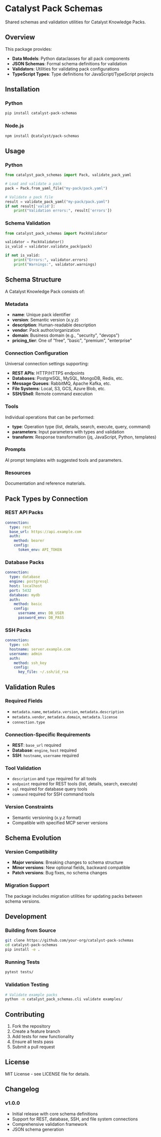 # Catalyst Pack Schemas

Shared schemas and validation utilities for Catalyst Knowledge Packs.

## Overview

This package provides:
- **Data Models**: Python dataclasses for all pack components
- **JSON Schemas**: Formal schema definitions for validation
- **Validators**: Utilities for validating pack configurations
- **TypeScript Types**: Type definitions for JavaScript/TypeScript projects

## Installation

### Python
```bash
pip install catalyst-pack-schemas
```

### Node.js
```bash
npm install @catalyst/pack-schemas
```

## Usage

### Python

```python
from catalyst_pack_schemas import Pack, validate_pack_yaml

# Load and validate a pack
pack = Pack.from_yaml_file("my-pack/pack.yaml")

# Validate a pack file
result = validate_pack_yaml("my-pack/pack.yaml")
if not result['valid']:
    print("Validation errors:", result['errors'])
```

### Schema Validation

```python
from catalyst_pack_schemas import PackValidator

validator = PackValidator()
is_valid = validator.validate_pack(pack)

if not is_valid:
    print("Errors:", validator.errors)
    print("Warnings:", validator.warnings)
```

## Schema Structure

A Catalyst Knowledge Pack consists of:

### Metadata
- **name**: Unique pack identifier
- **version**: Semantic version (x.y.z)
- **description**: Human-readable description
- **vendor**: Pack author/organization
- **domain**: Business domain (e.g., "security", "devops")
- **pricing_tier**: One of "free", "basic", "premium", "enterprise"

### Connection Configuration
Universal connection settings supporting:
- **REST APIs**: HTTP/HTTPS endpoints
- **Databases**: PostgreSQL, MySQL, MongoDB, Redis, etc.
- **Message Queues**: RabbitMQ, Apache Kafka, etc.
- **File Systems**: Local, S3, GCS, Azure Blob, etc.
- **SSH/Shell**: Remote command execution

### Tools
Individual operations that can be performed:
- **type**: Operation type (list, details, search, execute, query, command)
- **parameters**: Input parameters with types and validation
- **transform**: Response transformation (jq, JavaScript, Python, templates)

### Prompts
AI prompt templates with suggested tools and parameters.

### Resources
Documentation and reference materials.

## Pack Types by Connection

### REST API Packs
```yaml
connection:
  type: rest
  base_url: https://api.example.com
  auth:
    method: bearer
    config:
      token_env: API_TOKEN
```

### Database Packs
```yaml
connection:
  type: database
  engine: postgresql
  host: localhost
  port: 5432
  database: mydb
  auth:
    method: basic
    config:
      username_env: DB_USER
      password_env: DB_PASS
```

### SSH Packs
```yaml
connection:
  type: ssh
  hostname: server.example.com
  username: admin
  auth:
    method: ssh_key
    config:
      key_file: ~/.ssh/id_rsa
```

## Validation Rules

### Required Fields
- `metadata.name`, `metadata.version`, `metadata.description`
- `metadata.vendor`, `metadata.domain`, `metadata.license`
- `connection.type`

### Connection-Specific Requirements
- **REST**: `base_url` required
- **Database**: `engine`, `host` required  
- **SSH**: `hostname`, `username` required

### Tool Validation
- `description` and `type` required for all tools
- `endpoint` required for REST tools (list, details, search, execute)
- `sql` required for database query tools
- `command` required for SSH command tools

### Version Constraints
- Semantic versioning (x.y.z format)
- Compatible with specified MCP server versions

## Schema Evolution

### Version Compatibility
- **Major versions**: Breaking changes to schema structure
- **Minor versions**: New optional fields, backward compatible
- **Patch versions**: Bug fixes, no schema changes

### Migration Support
The package includes migration utilities for updating packs between schema versions.

## Development

### Building from Source
```bash
git clone https://github.com/your-org/catalyst-pack-schemas
cd catalyst-pack-schemas
pip install -e .
```

### Running Tests
```bash
pytest tests/
```

### Validation Testing
```bash
# Validate example packs
python -m catalyst_pack_schemas.cli validate examples/
```

## Contributing

1. Fork the repository
2. Create a feature branch
3. Add tests for new functionality
4. Ensure all tests pass
5. Submit a pull request

## License

MIT License - see LICENSE file for details.

## Changelog

### v1.0.0
- Initial release with core schema definitions
- Support for REST, database, SSH, and file system connections
- Comprehensive validation framework
- JSON schema generation
